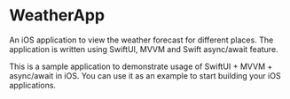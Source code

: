 # WeatherApp

An iOS application to view the weather forecast for different places. The application is written using SwiftUI, MVVM and Swift async/await feature.

This is a sample application to demonstrate usage of SwiftUI + MVVM + async/await in iOS. You can use it as an example to start building your iOS applications.
